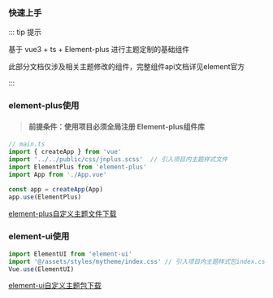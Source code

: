 ### 快速上手

::: tip 提示

基于 vue3 + ts + Element-plus 进行主题定制的基础组件

此部分文档仅涉及相关主题修改的组件，完整组件api文档详见element官方

:::


### element-plus使用
> #### 前提条件：使用项目必须全局注册 Element-plus组件库

```js
// main.ts
import { createApp } from 'vue'
import '../../public/css/jnplus.scss'  // 引入项目内主题样式文件
import ElementPlus from 'element-plus'
import App from './App.vue'

const app = createApp(App)
app.use(ElementPlus)
```

<a href="/subApp/uxstd/pcplus/css/jnplus.scss" download target="_blank">element-plus自定义主题文件下载</a>

### element-ui使用

```js
import ElementUI from 'element-ui'
import '@/assets/styles/mytheme/index.css' // 引入项目内主题样式包index.css
Vue.use(ElementUI)
```
<a href="/subApp/uxstd/pcplus/css/mytheme.zip" download target="_blank">element-ui自定义主题包下载</a>